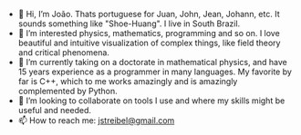 - 👋 Hi, I’m João. Thats portuguese for Juan, John, Jean, Johann, etc. It sounds something like "Shoe-Huang". I live in South Brazil.
- 👀 I’m interested physics, mathematics, programming and so on. I love beautiful and intuitive visualization of complex things, like field theory and critical phenomena.
- 🌱 I’m currently taking on a doctorate in mathematical physics, and have 15 years experience as a programmer in many languages. My favorite by far is C++, which to me works amazingly and is amazingly complemented by Python.
- 💞️ I’m looking to collaborate on tools I use and where my skills might be useful and needed.
- 📫 How to reach me: jstreibel@gmail.com

<!---
jstreibel/jstreibel is a ✨ special ✨ repository because its `README.md` (this file) appears on your GitHub profile.
You can click the Preview link to take a look at your changes.
--->
